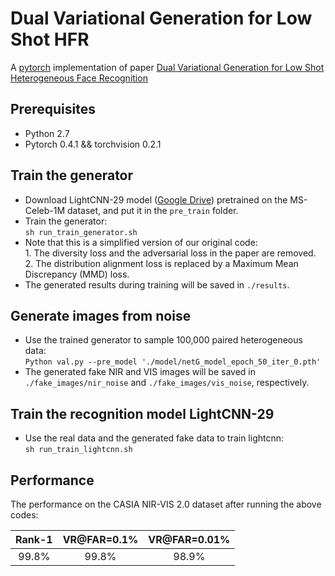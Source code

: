 # Dual Variational Generation for Low Shot HFR
A [pytorch](https://pytorch.org/) implementation of paper [Dual Variational Generation for Low Shot Heterogeneous Face Recognition](https://arxiv.org/pdf/1903.10203.pdf)

## Prerequisites
- Python 2.7
- Pytorch 0.4.1 && torchvision 0.2.1 

## Train the generator
- Download LightCNN-29 model ([Google Drive](https://drive.google.com/file/d/1Jn6aXtQ84WY-7J3Tpr2_j6sX0ch9yucS/view)) pretrained on the MS-Celeb-1M dataset, and put it in the `pre_train` folder.
- Train the generator: <br>
`sh run_train_generator.sh`
- Note that this is a simplified version of our original code: <br>
        1.  The diversity loss and the adversarial loss in the paper are removed. <br>
        2. The distribution alignment loss is replaced by a Maximum Mean Discrepancy (MMD) loss.
- The generated results during training will be saved in `./results`.

## Generate images from noise
- Use the trained generator to sample 100,000 paired heterogeneous data: <br>
`Python val.py --pre_model './model/netG_model_epoch_50_iter_0.pth'`
- The generated fake NIR and VIS images will be saved in `./fake_images/nir_noise` and `./fake_images/vis_noise`, respectively.

## Train the recognition model LightCNN-29
- Use the real data and the generated fake data to train lightcnn: <br>
`sh run_train_lightcnn.sh`

## Performance
The performance on the CASIA NIR-VIS 2.0 dataset after running the above codes:

Rank-1 | VR@FAR=0.1% | VR@FAR=0.01%
:---: | :---: | :---:
99.8% | 99.8% | 98.9%
